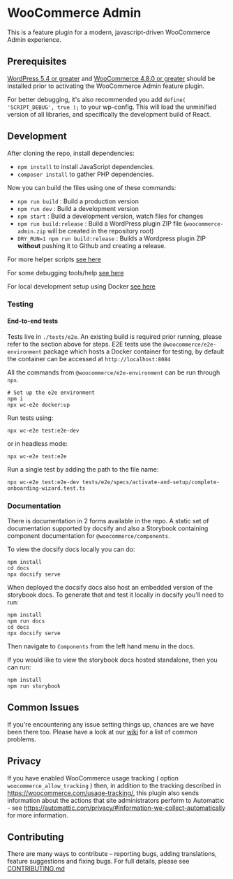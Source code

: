 # WooCommerce Admin

This is a feature plugin for a modern, javascript-driven WooCommerce Admin experience.

## Prerequisites

[WordPress 5.4 or greater](https://wordpress.org/download/) and [WooCommerce 4.8.0 or greater](https://wordpress.org/plugins/woocommerce/) should be installed prior to activating the WooCommerce Admin feature plugin.

For better debugging, it's also recommended you add `define( 'SCRIPT_DEBUG', true );` to your wp-config. This will load the unminified version of all libraries, and specifically the development build of React.

## Development

After cloning the repo, install dependencies:

-   `npm install` to install JavaScript dependencies.
-   `composer install` to gather PHP dependencies.

Now you can build the files using one of these commands:

-   `npm run build` : Build a production version
-   `npm run dev` : Build a development version
-   `npm start` : Build a development version, watch files for changes
-   `npm run build:release` : Build a WordPress plugin ZIP file (`woocommerce-admin.zip` will be created in the repository root)
-   `DRY_RUN=1 npm run build:release` : Builds a Wordpress plugin ZIP **without** pushing it to Github and creating a release.

For more helper scripts [see here](./CONTRIBUTING.md#helper-scripts)

For some debugging tools/help [see here](./CONTRIBUTING.md#debugging)

For local development setup using Docker [see here](./docker/wc-admin-wp-env/README.md)

### Testing

#### End-to-end tests

Tests live in `./tests/e2e`. An existing build is required prior running, please refer to the section above for steps. E2E tests use the `@woocommerce/e2e-environment` package which hosts a Docker container for testing, by default the container can be accessed at `http://localhost:8084`

All the commands from `@woocommerce/e2e-environment` can be run through `npx`.

```
# Set up the e2e environment
npm i
npx wc-e2e docker:up
```

Run tests using:

```
npx wc-e2e test:e2e-dev
```

or in headless mode:

```
npx wc-e2e test:e2e
```

Run a single test by adding the path to the file name:

```
npx wc-e2e test:e2e-dev tests/e2e/specs/activate-and-setup/complete-onboarding-wizard.test.ts
```

### Documentation

There is documentation in 2 forms available in the repo. A static set of documentation supported by docsify and also a Storybook containing component documentation for `@woocommerce/components`.

To view the docsify docs locally you can do:

```
npm install
cd docs
npx docsify serve
```

When deployed the docsify docs also host an embedded version of the storybook docs. To generate that and test it locally in docsify you'll need to run:

```
npm install
npm run docs
cd docs
npx docsify serve
```

Then navigate to `Components` from the left hand menu in the docs.

If you would like to view the storybook docs hosted standalone, then you can run:

```
npm install
npm run storybook
```

## Common Issues

If you're encountering any issue setting things up, chances are we have been there too. Please have a look at our [wiki](https://github.com/woocommerce/woocommerce-admin/wiki/Common-Issues) for a list of common problems.

## Privacy

If you have enabled WooCommerce usage tracking ( option `woocommerce_allow_tracking` ) then, in addition to the tracking described in https://woocommerce.com/usage-tracking/, this plugin also sends information about the actions that site administrators perform to Automattic - see https://automattic.com/privacy/#information-we-collect-automatically for more information.

## Contributing

There are many ways to contribute – reporting bugs, adding translations, feature suggestions and fixing bugs. For full details, please see [CONTRIBUTING.md](./CONTRIBUTING.md)
